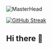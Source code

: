![MasterHead](https://wallpapercave.com/wp/wp6177681.jpg)

[![GitHub Streak](http://github-readme-streak-stats.herokuapp.com?user=Redolfi-DevilMayCry&theme=youtube-dark)](https://git.io/streak-stats)










## Hi there 👋

<!--
**Redolfi-DevilMayCry/Redolfi-DevilMayCry** is a ✨ _special_ ✨ repository because its `README.md` (this file) appears on your GitHub profile.

Here are some ideas to get you started:

- 🔭 I’m currently working on ...
- 🌱 I’m currently learning ...
- 👯 I’m looking to collaborate on ...
- 🤔 I’m looking for help with ...
- 💬 Ask me about ...
- 📫 How to reach me: ...
- 😄 Pronouns: ...
- ⚡ Fun fact: ...
-->

